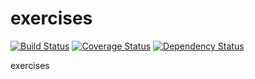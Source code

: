 # exercises

[![Build Status](https://travis-ci.org/shanshouchen/exercises.svg?branch=master)](https://travis-ci.org/shanshouchen/exercises)
[![Coverage Status](https://coveralls.io/repos/github/shanshouchen/exercises/badge.svg)](https://coveralls.io/github/shanshouchen/exercises)
[![Dependency Status](https://www.versioneye.com/user/projects/582eeefdc8dd33004042704d/badge.svg?style=flat-square)](https://www.versioneye.com/user/projects/582eeefdc8dd33004042704d)

exercises
